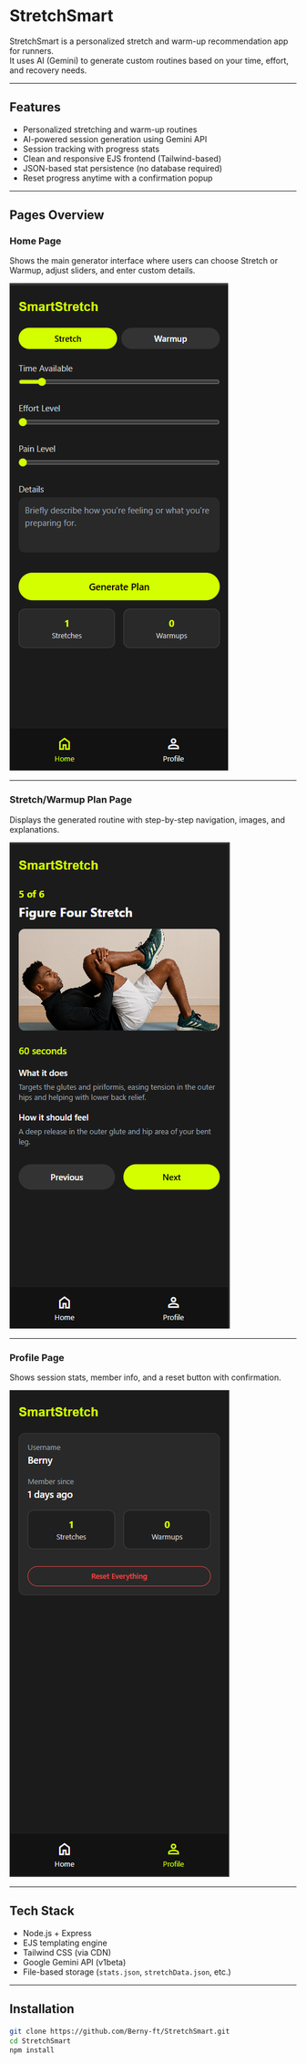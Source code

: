 # StretchSmart

StretchSmart is a personalized stretch and warm-up recommendation app for runners.  
It uses AI (Gemini) to generate custom routines based on your time, effort, and recovery needs.

---

## Features

- Personalized stretching and warm-up routines
- AI-powered session generation using Gemini API
- Session tracking with progress stats
- Clean and responsive EJS frontend (Tailwind-based)
- JSON-based stat persistence (no database required)
- Reset progress anytime with a confirmation popup

---
## Pages Overview

### Home Page
Shows the main generator interface where users can choose Stretch or Warmup, adjust sliders, and enter custom details.

![Home Page](./public/images/screenshots/home.png)

---

### Stretch/Warmup Plan Page
Displays the generated routine with step-by-step navigation, images, and explanations.

![Plan Page](./public/images/screenshots/stretch.png)

---

### Profile Page
Shows session stats, member info, and a reset button with confirmation.

![Profile Page](./public/images/screenshots/profile.png)

---

## Tech Stack

- Node.js + Express
- EJS templating engine
- Tailwind CSS (via CDN)
- Google Gemini API (v1beta)
- File-based storage (`stats.json`, `stretchData.json`, etc.)

---

## Installation

```bash
git clone https://github.com/Berny-ft/StretchSmart.git
cd StretchSmart
npm install
```
